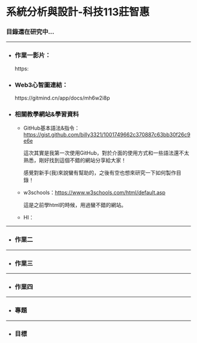 # 系統分析與設計-科技113莊智惠
<!DOCTYPE html>
<html>
<body>
  
### 目錄還在研究中...


---
* <h3>作業一影片：</h3>
  https:
  
* <h3>Web3心智圖連結：</h3>
  https://gitmind.cn/app/docs/mh6w2i8p
  
* <h3>相關教學網站&學習資料</h3>

  - GitHub基本語法&指令：https://gist.github.com/billy3321/1001749662c370887c63bb30f26c9e6e
    
    這次其實是我第一次使用GitHub，對於介面的使用方式和一些語法還不太熟悉，剛好找到這個不錯的網站分享給大家！
    
    感覺對新手(我)來說蠻有幫助的，之後有空也想來研究一下如何製作目錄！
  
  - w3schools：https://www.w3schools.com/html/default.asp
    
    這是之前學html的時候，用過蠻不錯的網站。
  
  - HI：

---
* <h3>作業二</h3>

---
* <h3>作業三</h3>

---
* <h3>作業四</h3>

---  
* <h3>專題</h3>

---  
* <h3>目標</h3>

  
</body>
</html>
